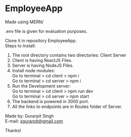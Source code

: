 # EmployeeApp

Made using MERN/


.env file is given for evaluation purposes.<br>

Clone it in repository EmployeeApp.<br>
Steps to Install:
1. The root directory contains two directories:
	Client
	Server
2. Client is having ReactJS Files.
3. Server is having NodeJS FIles.
4. Install node modules:<br>
	Go to terminal > cd client > npm i<br>
	Go to terminal > cd server > npm i<br>
5. Run the Development server:<br>
	Go to terminal > cd client > npm run dev<br>
	Go to terminal > cd server > npm start<br>
6. The backend is powered in 3000 port.
7. All the links to endpoints are in Routes folder of Server.



Made by: Gurarpit Singh<br>
E-mail: sgurarpit@gmail.com

Thanks!


